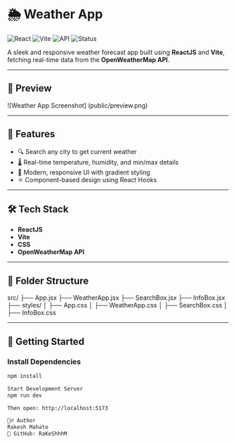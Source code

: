 
# 🌦️ Weather App

![React](https://img.shields.io/badge/Made%20with-React-blue)
![Vite](https://img.shields.io/badge/Build%20Tool-Vite-purple)
![API](https://img.shields.io/badge/API-OpenWeatherMap-orange)
![Status](https://img.shields.io/badge/Project-Completed-success)

A sleek and responsive weather forecast app built using **ReactJS** and **Vite**, fetching real-time data from the **OpenWeatherMap API**.

---


## 📸 Preview
![Weather App Screenshot] (public/preview.png)


---

## 🚀 Features
- 🔍 Search any city to get current weather
- 🌡️ Real-time temperature, humidity, and min/max details
- 🎨 Modern, responsive UI with gradient styling
- ⚛️ Component-based design using React Hooks

---

## 🛠️ Tech Stack
- **ReactJS**
- **Vite**
- **CSS**
- **OpenWeatherMap API**

---

## 📂 Folder Structure
src/
├── App.jsx
├── WeatherApp.jsx
├── SearchBox.jsx
├── InfoBox.jsx
├── styles/
│ ├── App.css
│ ├── WeatherApp.css
│ ├── SearchBox.css
│ ├── InfoBox.css


---

## 🧪 Getting Started

### Install Dependencies
```bash
npm install

Start Development Server
npm run dev

Then open: http://localhost:5173

🙋‍♂️ Author
Rakesh Mahato
🔗 GitHub: RaKeShhhM
